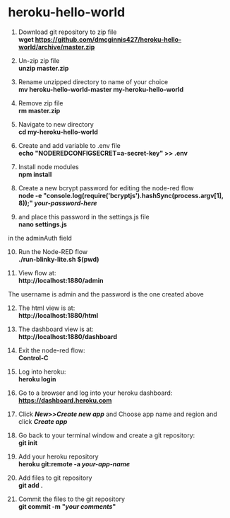 # heroku-hello-world

1) Download git repository to zip file<br>
**wget https://github.com/dmcginnis427/heroku-hello-world/archive/master.zip**

2) Un-zip zip file<br>
**unzip master.zip**

3) Rename unzipped directory to name of your choice<br>
**mv heroku-hello-world-master my-heroku-hello-world**

4) Remove zip file<br>
**rm master.zip**

5) Navigate to new directory<br>
**cd my-heroku-hello-world**

6) Create and add variable to .env file<br>
**echo "NODEREDCONFIGSECRET=a-secret-key" >> .env**

7) Install node modules<br>
**npm install**

8) Create a new bcrypt password for editing the node-red flow<br>
**node -e "console.log(require('bcryptjs').hashSync(process.argv[1], 8));" *your-password-here***

9) and place this password in the settings.js file<br>
**nano settings.js**

in the adminAuth field<br>

10) Run the Node-RED flow<br>
**./run-blinky-lite.sh $(pwd)**

11) View flow at:<br>
**http://localhost:1880/admin**

The username is admin and the password is the one created above<br>

12) The html view is at:<br>
**http://localhost:1880/html**

13) The dashboard view is at:<br>
**http://localhost:1880/dashboard**

14) Exit the node-red flow:<br>
**Control-C**

15) Log into heroku:<br>
**heroku login**

16) Go to a browser and log into your heroku dashboard:<br>
**https://dashboard.heroku.com**

17) Click ***New>>Create new app*** and Choose app name and region and click ***Create app***

18) Go back to your terminal window and create a git repository:<br>
**git init**

19) Add your heroku repository<br>
**heroku git:remote -a *your-app-name***

20) Add files to git repository<br>
**git add .**

21) Commit the files to the git repository<br>
**git commit -m "*your comments*"**







